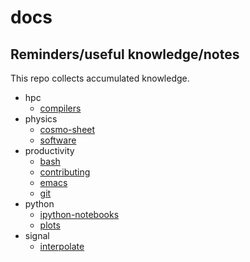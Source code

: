 # docs
## Reminders/useful knowledge/notes

This repo collects accumulated knowledge.

- hpc
	- [compilers](./hpc/compilers.md)
- physics
	- [cosmo-sheet](./physics/cosmo-sheet.md)
	- [software](./physics/software.md)
- productivity
	- [bash](./productivity/bash.md)
	- [contributing](./productivity/contributing.md)
	- [emacs](./productivity/emacs.md)
	- [git](./productivity/git.md)
- python
	- [ipython-notebooks](./python/ipython-notebooks.md)
	- [plots](./python/plots.md)
- signal
	- [interpolate](./signal/interpolate.md)